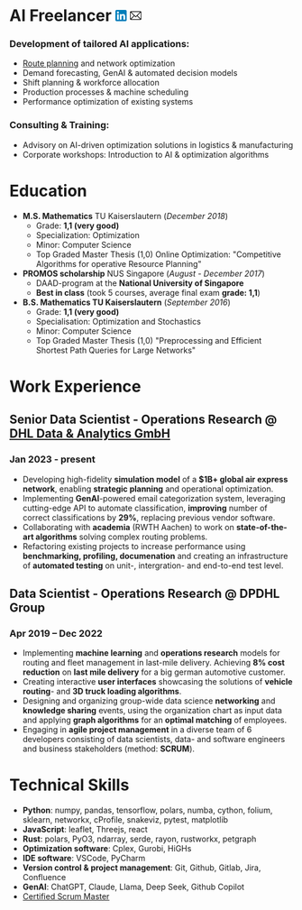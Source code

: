# AI Freelancer [<img src="assets/linkedin.png" alt="drawing" width="20"/>](https://www.linkedin.com/in/jens-peter-joost/) [<img src="assets/mail.png" alt="drawing" width="20"/>](mailto:jenspeter.joost@gmail.com?subject=AI%20Freelancing)
<!-- I am confident that I can help your company. Take a look at my portfolio and click on the links to see demos of succesful AI projects I already implemented for other customers. -->
### Development of tailored AI applications:
- [Route planning](https://jumper.streamlit.app) and network optimization
- Demand forecasting, GenAI & automated decision models
- Shift planning & workforce allocation
- Production processes & machine scheduling
- Performance optimization of existing systems

### Consulting & Training:
- Advisory on AI-driven optimization solutions in logistics & manufacturing
- Corporate workshops: Introduction to AI & optimization algorithms




# Education
 - **M.S. Mathematics** TU Kaiserslautern (*December 2018*)
    - Grade: **1,1 (very good)**
    - Specialization: Optimization
    - Minor: Computer Science
    - Top Graded Master Thesis (1,0) Online Optimization: "Competitive Algorithms
for operative Resource Planning"
- **PROMOS scholarship** NUS Singapore (*August - December 2017*)
  - DAAD-program at the **National University of Singapore**
  - **Best in class** (took 5 courses, average final exam **grade: 1,1**)
- **B.S. Mathematics TU Kaiserslautern** (*September 2016*)
    - Grade: **1,1 (very good)**
    - Specialisation: Optimization and Stochastics
    - Minor: Computer Science
    - Top Graded Master Thesis (1,0) "Preprocessing and Efficient Shortest Path Queries for Large Networks"

# Work Experience

## Senior Data Scientist - Operations Research @ [DHL Data & Analytics GmbH](https://www.linkedin.com/company/dhl-data-analytics/posts/?feedView=all)
### Jan 2023 - present

- Developing high-fidelity **simulation model** of a **$1B+ global air express network**, enabling **strategic planning**
and operational optimization.
- Implementing **GenAI**-powered email categorization
system, leveraging cutting-edge API to automate classification, **improving** number of correct classifications by
**29%**, replacing previous vendor software.
- Collaborating with **academia** (RWTH Aachen) to work
on **state-of-the-art algorithms** solving complex routing
problems.
- Refactoring existing projects to increase performance
using **benchmarking, profiling, documenation** and creating an infrastructure of **automated testing** on unit-,
intergration- and end-to-end test level.

## Data Scientist - Operations Research @ DPDHL Group
### Apr 2019 – Dec 2022
- Implementing **machine learning** and **operations research** models for routing and fleet management in last-mile delivery. Achieving **8% cost reduction** on **last mile delivery** for a big german automotive customer.
- Creating interactive **user interfaces** showcasing the solutions of **vehicle routing**- and **3D truck loading algorithms**.
- Designing and organizing group-wide data science **networking** and **knowledge sharing** events, using the organization chart as input data and applying **graph algorithms** for an **optimal matching** of employees.
- Engaging in **agile project management** in a diverse team
of 6 developers consisting of data scientists, data- and
software engineers and business stakeholders (method:
**SCRUM**).

# Technical Skills

- **Python**: numpy, pandas, tensorflow, polars, numba, cython, folium, sklearn, networkx, cProfile, snakeviz, pytest, matplotlib
- **JavaScript**: leaflet, Threejs, react
- **Rust**: polars, PyO3, ndarray, serde, rayon,
rustworkx, petgraph
- **Optimization software**: Cplex, Gurobi,
HiGHs
- **IDE software**: VSCode, PyCharm
- **Version control & project management**:
Git, Github, Gitlab, Jira, Confluence
- **GenAI**: ChatGPT, Claude, Llama, Deep
Seek, Github Copilot
- [Certified Scrum Master](https://www.credly.com/badges/c6f39bb3-230f-41ed-81ed-21f94697fb3b?source=linked_in_profile)